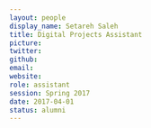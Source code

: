 ```yaml
---
layout: people
display_name: Setareh Saleh
title: Digital Projects Assistant
picture:
twitter:
github:
email:
website:
role: assistant
session: Spring 2017
date: 2017-04-01
status: alumni
---
```

